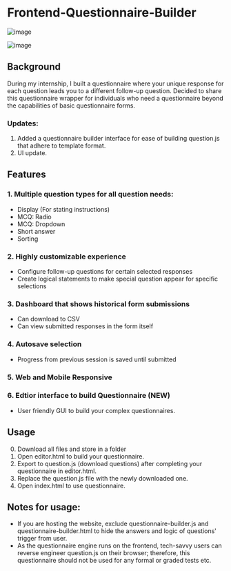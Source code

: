 # Frontend-Questionnaire-Builder
![image](https://github.com/user-attachments/assets/3d7d59fc-aa35-4048-b657-38a0fe5514a4)

![image](https://github.com/user-attachments/assets/7e547853-432d-450f-8d96-dd2cf7036188)


## Background
During my internship, I built a questionnaire where your unique response for each question leads you to a different follow-up question. Decided to share this questionnaire wrapper for individuals who need a questionnaire beyond the capabilities of basic questionnaire forms.

### Updates:
1. Added a questionnaire builder interface for ease of building question.js that adhere to template format.
2. UI update.

## Features
### 1. Multiple question types for all question needs:
  - Display (For stating instructions)
  - MCQ: Radio
  - MCQ: Dropdown
  - Short answer
  - Sorting


### 2. Highly customizable experience
  - Configure follow-up questions for certain selected responses
  - Create logical statements to make special question appear for specific selections


### 3. Dashboard that shows historical form submissions
  - Can download to CSV
  - Can view submitted responses in the form itself

  
### 4. Autosave selection
  - Progress from previous session is saved until submitted

  
### 5. Web and Mobile Responsive


### 6. Edtior interface to build Questionnaire (NEW)
  - User friendly GUI to build your complex questionnaires.

## Usage
0. Download all files and store in a folder
1. Open editor.html to build your questionnaire.
2. Export to question.js (download questions) after completing your questionnaire in editor.html.
3. Replace the question.js file with the newly downloaded one.
4. Open index.html to use questionnaire.

## Notes for usage:
  - If you are hosting the website, exclude questionnaire-builder.js and questionnaire-builder.html to hide the answers and logic of questions' trigger from user.
  - As the questionnaire engine runs on the frontend, tech-savvy users can reverse engineer question.js on their browser; therefore, this questionnaire should not be used for any formal or graded tests etc.
